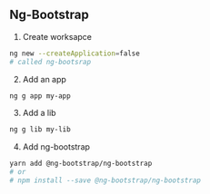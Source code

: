 ## Ng-Bootstrap
1. Create worksapce
```bash
ng new --createApplication=false
# called ng-bootsrap
```

2. Add an app
```bash
ng g app my-app
```

3. Add a lib
```bash
ng g lib my-lib
```

4. Add ng-bootstrap
```bash
yarn add @ng-bootstrap/ng-bootstrap
# or
# npm install --save @ng-bootstrap/ng-bootstrap
```
